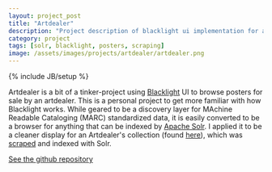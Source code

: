 ```yaml
---
layout: project_post
title: "Artdealer"
description: "Project description of blacklight ui implementation for an artdealer's poster collection"
category: project
tags: [solr, blacklight, posters, scraping]
image: /assets/images/projects/artdealer/artdealer.png
---
```

{% include JB/setup %}


Artdealer is a bit of a tinker-project using [Blacklight](http://projectblacklight.org/) UI to browse posters for sale by an artdealer. This is a personal project to get more familiar with how Blacklight works. While geared to be a discovery layer for MAchine Readable Cataloging (MARC) standardized data, it is easily converted to be a browser for anything that can be indexed by [Apache Solr](https://lucene.apache.org/solr/‎). I applied it to be a cleaner display for an Artdealer's collection (found [here](http://igalcalderpicassowarhol.com/)), which was [scraped](https://github.com/droquo/igal-m-atelier/blob/master/scraper.py) and indexed with Solr. 


[See the github repository](https://github.com/droquo/artdealer)